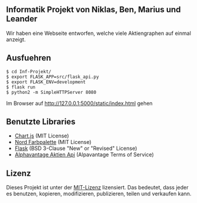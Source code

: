 ## Informatik Projekt von Niklas, Ben, Marius und Leander

Wir haben eine Webseite entworfen, welche viele Aktiengraphen auf einmal anzeigt.

## Ausfuehren
    $ cd Inf-Projekt/  
    $ export FLASK_APP=src/flask_api.py  
    $ export FLASK_ENV=development
    $ flask run  
    $ python2 -m SimpleHTTPServer 8080

Im Browser auf http://127.0.0.1:5000/static/index.html gehen


## Benutzte Libraries

- [Chart.js](https://www.chartjs.org/) (MIT License)  
- [Nord Farbpalette](https://www.nordtheme.com/) (MIT License)  
- [Flask](https://github.com/pallets/flask) (BSD 3-Clause "New" or "Revised" License)  
- [Alphavantage Aktien Api](https://www.alphavantage.co/) (Alpavantage Terms of Service)  

## Lizenz
Dieses Projekt ist unter der [MIT-Lizenz](https://choosealicense.com/licenses/mit/) lizensiert. Das bedeutet, dass jeder es benutzen, kopieren, modifizieren, publizieren, teilen und verkaufen kann.